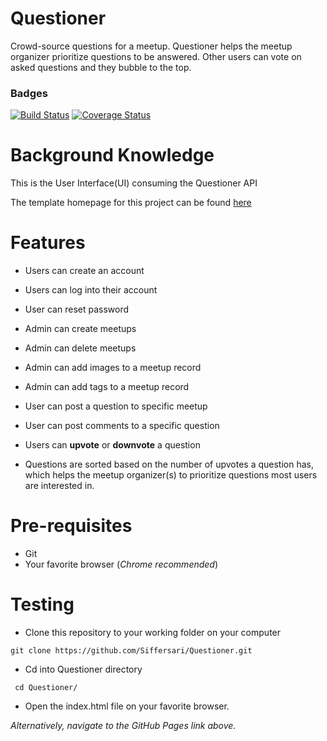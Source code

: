 # Questioner

Crowd-source questions for a meetup. Questioner helps the meetup organizer prioritize
questions to be answered. Other users can vote on asked questions and they bubble to the top.

### Badges
[![Build Status](https://travis-ci.com/Siffersari/Questioner-Ultimate.svg?branch=gh-pages)](https://travis-ci.com/Siffersari/Questioner-Ultimate)  [![Coverage Status](https://coveralls.io/repos/github/Siffersari/Questioner-Ultimate/badge.svg)](https://coveralls.io/github/Siffersari/Questioner-Ultimate)

# Background Knowledge
This is the User Interface(UI) consuming the Questioner API

The template homepage for this project can be found [here](https://siffersari.github.io/Questioner-Ultimate/index.html)

# Features
* Users can create an account
* Users can log into their account
* User can reset password
* Admin can create meetups
* Admin can delete meetups
* Admin can add images to a meetup record
* Admin can add tags to a meetup record

* User can post a question to specific meetup
* User can post comments to a specific question
* Users can **upvote** or **downvote** a question
* Questions are sorted based on the number of upvotes a question has, which helps the
meetup organizer(s) to prioritize questions most users are interested in.

# Pre-requisites
* Git
* Your favorite browser (*Chrome recommended*)


# Testing 
* Clone this repository to your working folder on your computer
``` 
git clone https://github.com/Siffersari/Questioner.git
 ```

 * Cd into Questioner directory
 ```
  cd Questioner/
  ```
* Open the index.html file on your favorite browser.

*Alternatively, navigate to the GitHub Pages link above.*